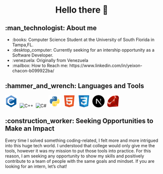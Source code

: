 <h1 align="center"> Hello there 👋 </h1 align="center">

<h2> :man_technologist: About me </h2>
<ul>
  <li> :books: Computer Science Student at the University of South Florida in Tampa,FL.</li>
  <li> :desktop_computer: Currently seeking for an intership opportunity as a Software Developer. </li>
  <li> :venezuela: Originally from Venezuela </li>
  <li> :mailbox: How to Reach me: https://www.linkedin.com/in/yeixon-chacon-b099922ba/ </li>
</ul>

<h2>:hammer_and_wrench: Languages and Tools </h2>
<div>
    <img src="https://github.com/devicons/devicon/blob/master/icons/c/c-original.svg" title="C" alt="C" width="40" height="40"/>&nbsp;
    <img src="https://raw.githubusercontent.com/isocpp/logos/master/cpp_logo.png" title="C++" alt="C++" width="40" height="40"/>&nbsp;
    <img src="https://camo.githubusercontent.com/cf8ce03b1f86674dc94383197d84300f128723ed5aeb13a2ff67fa710b219dbc/68747470733a2f2f646576656c6f7065722e6665646f726170726f6a6563742e6f72672f7374617469632f6c6f676f2f6373686172702e706e67" title="C#" alt="C#" width="40" height="40"/>&nbsp;
    <img src="https://github.com/devicons/devicon/blob/master/icons/python/python-original.svg" title="Python" alt="Python" width="40" height="40"/>&nbsp;
    <img src="https://github.com/devicons/devicon/blob/master/icons/html5/html5-original.svg" title="HTML" alt="HTML" width="40" height="40"/>&nbsp;
    <img src="https://github.com/devicons/devicon/blob/master/icons/css3/css3-original.svg" title="CSS" alt="CSS" width="40" height="40"/>&nbsp;
    <img src="https://github.com/devicons/devicon/blob/master/icons/nextjs/nextjs-original.svg" title="Nextjs" alt="Nextjs" width="40" height="40"/>&nbsp;
    <img src="https://github.com/devicons/devicon/blob/master/icons/ruby/ruby-original.svg" title="Ruby" alt="Ruby" width="40" height="40"/>&nbsp;
</div>

<h2>:construction_worker: Seeking Opportunities to Make an Impact</h2>
Every time I solved something coding-related, I felt more and more intrigued into this huge tech world. I understood that college would only give me the tools, however it was my mission to put those tools into practice. For this reason, I am seeking any opportunity to show my skills and positively contribute to a team of people with the same goals and mindset. If you are looking for an intern, let’s chat! 


